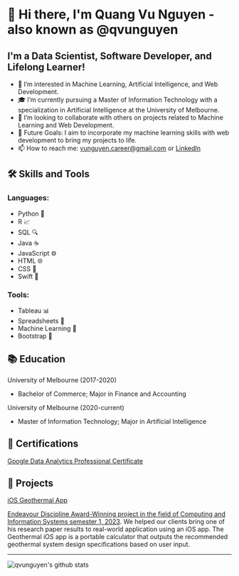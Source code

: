 # 👋 Hi there, I'm Quang Vu Nguyen - also known as @qvunguyen 

## I'm a Data Scientist, Software Developer, and Lifelong Learner!

- 👀 I’m interested in Machine Learning, Artificial Intelligence, and Web Development.
- 🎓 I’m currently pursuing a Master of Information Technology with a specialization in Artificial Intelligence at the University of Melbourne.
- 👯 I’m looking to collaborate with others on projects related to Machine Learning and Web Development.
- 🥅 Future Goals: I aim to incorporate my machine learning skills with web development to bring my projects to life.
- 📫 How to reach me: vunguyen.career@gmail.com or [LinkedIn](https://www.linkedin.com/in/vu-nguyen-7105231a5/)

## 🛠️ Skills and Tools

### Languages:
- Python 🐍
- R 📈
- SQL 🔍
- Java ☕
- JavaScript ⚙️
- HTML 🌐
- CSS 🎨
- Swift 🦉

### Tools:
- Tableau 📊
- Spreadsheets 📑
- Machine Learning 🤖
- Bootstrap 🚀


## 📚 Education
University of Melbourne (2017-2020) 
- Bachelor of Commerce; Major in Finance and Accounting

University of Melbourne (2020-current) 
- Master of Information Technology; Major in Artificial Intelligence

## 🏅 Certifications
[Google Data Analytics Professional Certificate](https://www.coursera.org/account/accomplishments/specialization/certificate/XYPHJZKXS4M4)

## 📂 Projects
[iOS Geothermal App](https://apps.apple.com/app/geosys-calculator/id6449222772)

[Endeavour Discipline Award-Winning project in the field of Computing and Information Systems semester 1, 2023](https://endeavour.unimelb.edu.au/students/endeavour-awards-night).
We helped our clients bring one of his research paper results to real-world application using an iOS app. The Geothermal iOS app is a portable calculator that outputs the recommended geothermal system design specifications based on user input.

---

![qvunguyen's github stats](https://github-readme-stats.vercel.app/api?username=qvunguyen&show_icons=true&hide_border=true)

<!---
qvunguyen/qvunguyen is a ✨ special ✨ repository because its `README.md` (this file) appears on your GitHub profile.
You can click the Preview link to take a look at your changes.
--->

